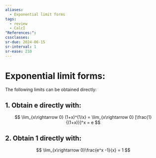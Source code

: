 ```yaml
---
aliases:
  - Exponential limit forms
tags:
  - review
  - CalcI
"References:": 
cssclasses:
sr-due: 2024-06-15
sr-interval: 1
sr-ease: 210
---
```

# Exponential limit forms: 
The following limits can be obtained directly:

## 1. Obtain e directly with:
$$
\lim_{x\rightarrow 0} (1+x)^{1/x} = \lim_{x\rightarrow 0} [\frac{1} {(1+x)}]^x = e
$$
## 2. Obtain 1 directly with: 
$$
\lim_{x\rightarrow 0}\frac{e^x -1}{x} = 1
$$

